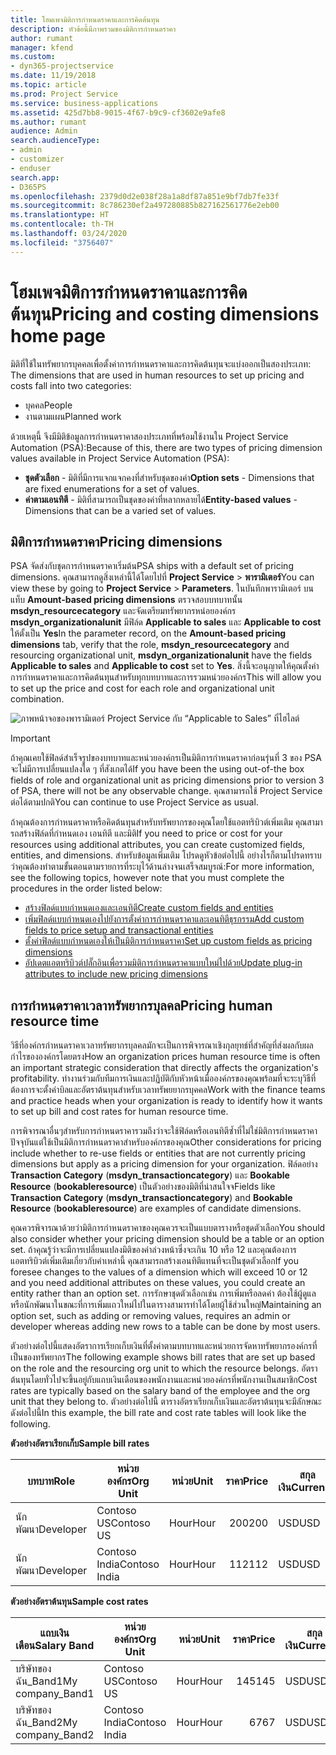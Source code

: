 ```yaml
---
title: โฮมเพจมิติการกำหนดราคาและการคิดต้นทุน
description: หัวข้อนี้มีภาพรวมของมิติการกำหนดราคา
author: rumant
manager: kfend
ms.custom:
- dyn365-projectservice
ms.date: 11/19/2018
ms.topic: article
ms.prod: Project Service
ms.service: business-applications
ms.assetid: 425d7bb8-9015-4f67-b9c9-cf3602e9afe8
ms.author: rumant
audience: Admin
search.audienceType:
- admin
- customizer
- enduser
search.app:
- D365PS
ms.openlocfilehash: 2379d0d2e038f28a1a8df87a851e9bf7db7fe33f
ms.sourcegitcommit: 8c786230ef2a497280885b827162561776e2eb00
ms.translationtype: HT
ms.contentlocale: th-TH
ms.lasthandoff: 03/24/2020
ms.locfileid: "3756407"
---
```

# <a name="pricing-and-costing-dimensions-home-page"></a><span data-ttu-id="2cab7-103">โฮมเพจมิติการกำหนดราคาและการคิดต้นทุน</span><span class="sxs-lookup"><span data-stu-id="2cab7-103">Pricing and costing dimensions home page</span></span>

<span data-ttu-id="2cab7-104">มิติที่ใช้ในทรัพยากรบุคคลเพื่อตั้งค่าการกำหนดราคาและการคิดต้นทุนจะแบ่งออกเป็นสองประเภท: </span><span class="sxs-lookup"><span data-stu-id="2cab7-104">The dimensions that are used in human resources to set up pricing and costs fall into two categories:</span></span>

- <span data-ttu-id="2cab7-105">บุคคล</span><span class="sxs-lookup"><span data-stu-id="2cab7-105">People</span></span>
- <span data-ttu-id="2cab7-106">งานตามแผน</span><span class="sxs-lookup"><span data-stu-id="2cab7-106">Planned work</span></span>

<span data-ttu-id="2cab7-107">ด้วยเหตุนี้ จึงมีมิติข้อมูลการกำหนดราคาสองประเภทที่พร้อมใช้งานใน Project Service Automation (PSA):</span><span class="sxs-lookup"><span data-stu-id="2cab7-107">Because of this, there are two types of pricing dimension values available in Project Service Automation (PSA):</span></span> 

- <span data-ttu-id="2cab7-108">**ชุดตัวเลือก** - มิติที่มีการแจกแจกคงที่สำหรับชุดของค่า</span><span class="sxs-lookup"><span data-stu-id="2cab7-108">**Option sets** - Dimensions that are fixed enumerations for a set of values.</span></span>
- <span data-ttu-id="2cab7-109">**ค่าตามเอนทิตี** - มิติที่สามารถเป็นชุดของค่าที่หลากหลายได้</span><span class="sxs-lookup"><span data-stu-id="2cab7-109">**Entity-based values** - Dimensions that can be a varied set of values.</span></span>

## <a name="pricing-dimensions"></a><span data-ttu-id="2cab7-110">มิติการกำหนดราคา</span><span class="sxs-lookup"><span data-stu-id="2cab7-110">Pricing dimensions</span></span>

<span data-ttu-id="2cab7-111">PSA จัดส่งกับชุดการกำหนดราคาเริ่มต้น</span><span class="sxs-lookup"><span data-stu-id="2cab7-111">PSA ships with a default set of pricing dimensions.</span></span> <span data-ttu-id="2cab7-112">คุณสามารถดูสิ่งเหล่านี้ได้โดยไปที่ **Project Service** > **พารามิเตอร์**</span><span class="sxs-lookup"><span data-stu-id="2cab7-112">You can view these by going to **Project Service** > **Parameters**.</span></span> <span data-ttu-id="2cab7-113">ในบันทึกพารามิเตอร์ บนแท็บ **Amount-based pricing dimensions** ตรวจสอบบทบาทนั้น **msdyn_resourcecategory** และจัดเตรียมทรัพยากรหน่อยองค์กร **msdyn_organizationalunit** มีฟิล์ด **Applicable to sales** และ **Applicable to cost** ให้ตั้งเป็น **Yes**</span><span class="sxs-lookup"><span data-stu-id="2cab7-113">In the parameter record, on the **Amount-based pricing dimensions** tab, verify that the role, **msdyn_resourcecategory** and resourcing organizational unit, **msdyn_organizationalunit** have the fields **Applicable to sales** and **Applicable to cost** set to **Yes**.</span></span> <span data-ttu-id="2cab7-114">สิ่งนี้จะอนุญาตให้คุณตั้งค่าการกำหนดราคาและการคิดต้นทุนสำหรับทุกบทบาทและการรวมหน่วยองค์กร</span><span class="sxs-lookup"><span data-stu-id="2cab7-114">This will allow you to set up the price and cost for each role and organizational unit combination.</span></span>

![ภาพหน้าจอของพารามิเตอร์ Project Service กับ “Applicable to Sales” ที่ไฮไลต์](media/PS-OOB-parameters.png)

> [!IMPORTANT]
> <span data-ttu-id="2cab7-116">ถ้าคุณเคยใช้ฟิลด์สำเร็จรูปของบทบาทและหน่วยองค์กรเป็นมิติการกำหนดราคาก่อนรุ่นที่ 3 ของ PSA จะไม่มีการเปลี่ยนแปลงใด ๆ ที่สังเกตได้</span><span class="sxs-lookup"><span data-stu-id="2cab7-116">If you have been the using out-of-the box fields of role and organizational unit as pricing dimensions prior to version 3 of PSA, there will not be any observable change.</span></span> <span data-ttu-id="2cab7-117">คุณสามารถใช้ Project Service ต่อได้ตามปกติ</span><span class="sxs-lookup"><span data-stu-id="2cab7-117">You can continue to use Project Service as usual.</span></span> 

<span data-ttu-id="2cab7-118">ถ้าคุณต้องการกำหนดราคาหรือคิดต้นทุนสำหรับทรัพยากรของคุณโดยใช้แอตทริบิวต์เพิ่มเติม คุณสามารถสร้างฟิล์ดที่กำหนดเอง เอนทิตี และมิติ</span><span class="sxs-lookup"><span data-stu-id="2cab7-118">If you need to price or cost for your resources using additional attributes, you can create customized fields, entities, and dimensions.</span></span> <span data-ttu-id="2cab7-119">สำหรับข้อมูลเพิ่มเติม โปรดดูหัวข้อต่อไปนี้ อย่างไรก็ตามโปรดทราบว่าคุณต้องทำตามขั้นตอนตามรายการที่ระบุไว้ด้านล่างจนเสร็จสมบูรณ์:</span><span class="sxs-lookup"><span data-stu-id="2cab7-119">For more information, see the following topics, however note that you must complete the procedures in the order listed below:</span></span>

- [<span data-ttu-id="2cab7-120">สร้างฟิลด์แบบกำหนดเองและเอนทิตี</span><span class="sxs-lookup"><span data-stu-id="2cab7-120">Create custom fields and entities</span></span>](create-custom-fields-entities.md)
- [<span data-ttu-id="2cab7-121">เพิ่มฟิลด์แบบกำหนดเองไปยังการตั้งค่าการกำหนดราคาและเอนทิตีธุรกรรม</span><span class="sxs-lookup"><span data-stu-id="2cab7-121">Add custom fields to price setup and transactional entities</span></span>](field-references.md)
- [<span data-ttu-id="2cab7-122">ตั้งค่าฟิลด์แบบกำหนดเองให้เป็นมิติการกำหนดราคา</span><span class="sxs-lookup"><span data-stu-id="2cab7-122">Set up custom fields as pricing dimensions</span></span>](set-up-pricing-dimensions.md)
- [<span data-ttu-id="2cab7-123">อัปเดตแอตทริบิวต์ปลั๊กอินเพื่อรวมมิติการกำหนดราคาแบบใหม่ไปด้วย</span><span class="sxs-lookup"><span data-stu-id="2cab7-123">Update plug-in attributes to include new pricing dimensions</span></span>](update-plug-in-attributes.md)

## <a name="pricing-human-resource-time"></a><span data-ttu-id="2cab7-124">การกำหนดราคาเวลาทรัพยากรบุลคล</span><span class="sxs-lookup"><span data-stu-id="2cab7-124">Pricing human resource time</span></span>
<span data-ttu-id="2cab7-125">วิธีที่องค์กรกำหนดราคาเวลาทรัพยากรบุลคลมักจะเป็นการพิจารณาเชิงกุลยุทธ์ที่สำคัญที่ส่งผลกับผลกำไรขององค์กรโดยตรง</span><span class="sxs-lookup"><span data-stu-id="2cab7-125">How an organization prices human resource time is often an important strategic consideration that directly affects the organization's profitability.</span></span> <span data-ttu-id="2cab7-126">ทำงานร่วมกับทีมการเงินและปฏิบัติกับหัวหน้าเมื่อองค์กรของคุณพร้อมที่จะระบุวิธีที่ต้องการจะตั้งค่าบิลและอัตราต้นทุนสำหรับเวลาทรัพยยากรบุคคล</span><span class="sxs-lookup"><span data-stu-id="2cab7-126">Work with the finance teams and practice heads when your organization is ready to identify how it wants to set up bill and cost rates for human resource time.</span></span>

<span data-ttu-id="2cab7-127">การพิจารณาอื่นๆสำหรับการกำหนดราคารวมถึงว่าจะใช้ฟิล์ดหรือเอนทิตีซ้ำที่ไม่ใช่มิติการกำหนดราคาปัจจุบันแต่ใช้เป็นมิติการกำหนดราคาสำหรับองค์กรของคุณ</span><span class="sxs-lookup"><span data-stu-id="2cab7-127">Other considerations for pricing include whether to re-use fields or entities that are not currently pricing dimensions but apply as a pricing dimension for your organization.</span></span> <span data-ttu-id="2cab7-128">ฟิล์ดอย่าง **Transaction Category** (**msdyn_transactioncategory**) และ **Bookable Resource** (**bookableresource**) เป็นตัวอย่างของมิติที่น่าสนใจจ</span><span class="sxs-lookup"><span data-stu-id="2cab7-128">Fields like **Transaction Category** (**msdyn_transactioncategory**) and **Bookable Resource** (**bookableresource**) are examples of candidate dimensions.</span></span> 

<span data-ttu-id="2cab7-129">คุณควรพิจารณาด้วยว่ามิติการกำหนดราคาของคุณควรจะเป็นแบบตารางหรือชุดตัวเลือก</span><span class="sxs-lookup"><span data-stu-id="2cab7-129">You should also consider whether your pricing dimension should be a table or an option set.</span></span> <span data-ttu-id="2cab7-130">ถ้าคุณรู้ว่าจะมีการเปลี่ยนแปลงมิติของค่าล่วงหน้าซึ่งจะเกิน 10 หรือ 12 และคุณต้องการแอตทริบิวต์เพิ่มเติมเกี่ยวกับค่าเหล่านี้ คุณสามารถสร้างเอนทิตีแทนที่จะเป็นชุดตัวเลือก</span><span class="sxs-lookup"><span data-stu-id="2cab7-130">If you foresee changes to the values of a dimension which will exceed 10 or 12 and you need additional attributes on these values, you could create an entity rather than an option set.</span></span> <span data-ttu-id="2cab7-131">การรักษาชุดตัวเลือกเช่น การเพิ่มหรือลดค่า ต้องใช้ผู้ดูแลหรือนักพัฒนาในขณะที่การเพิ่มแถวใหม่ไปในตารางสามารทำได้โดยผู้ใช้ส่วนใหญ่</span><span class="sxs-lookup"><span data-stu-id="2cab7-131">Maintaining an option set, such as adding or removing values, requires an admin or developer whereas adding new rows to a table can be done by most users.</span></span>

<span data-ttu-id="2cab7-132">ตัวอย่างต่อไปนี้แสดงอัตราการเรียกเก็บเงินที่ตั้งค่าตามบทบาทและหน่วยการจัดหาทรัพยากรองค์กรที่เป็นของทรัพยากร</span><span class="sxs-lookup"><span data-stu-id="2cab7-132">The following example shows bill rates that are set up based on the role and the resourcing org unit to which the resource belongs.</span></span> <span data-ttu-id="2cab7-133">อัตราต้นทุนโดยทั่วไปจะขึ้นอยู่กับแถบเงินเดือนของพนักงานและหน่วยองค์กรที่พนักงานเป็นสมาชิก</span><span class="sxs-lookup"><span data-stu-id="2cab7-133">Cost rates are typically based on the salary band of the employee and the org unit that they belong to.</span></span> <span data-ttu-id="2cab7-134">ตัวอย่างต่อไปนี้ ตารางอัตราเรียกเก็บเงินและอัตราต้นทุนจะมีลักษณะดังต่อไปนี้</span><span class="sxs-lookup"><span data-stu-id="2cab7-134">In this example, the bill rate and cost rate tables will look like the following.</span></span>

<span data-ttu-id="2cab7-135">**ตัวอย่างอัตราเรียกเก็บ**</span><span class="sxs-lookup"><span data-stu-id="2cab7-135">**Sample bill rates**</span></span>

| <span data-ttu-id="2cab7-136">บทบาท</span><span class="sxs-lookup"><span data-stu-id="2cab7-136">Role</span></span>        | <span data-ttu-id="2cab7-137">หน่วยองค์กร</span><span class="sxs-lookup"><span data-stu-id="2cab7-137">Org Unit</span></span>    |<span data-ttu-id="2cab7-138">หน่วย</span><span class="sxs-lookup"><span data-stu-id="2cab7-138">Unit</span></span>      |<span data-ttu-id="2cab7-139">ราคา</span><span class="sxs-lookup"><span data-stu-id="2cab7-139">Price</span></span>      |<span data-ttu-id="2cab7-140">สกุลเงิน</span><span class="sxs-lookup"><span data-stu-id="2cab7-140">Currency</span></span>  |
| ------------|-------------|----------|----------:|----------|
| <span data-ttu-id="2cab7-141">นักพัฒนา</span><span class="sxs-lookup"><span data-stu-id="2cab7-141">Developer</span></span>   | <span data-ttu-id="2cab7-142">Contoso US</span><span class="sxs-lookup"><span data-stu-id="2cab7-142">Contoso US</span></span>  |<span data-ttu-id="2cab7-143">Hour</span><span class="sxs-lookup"><span data-stu-id="2cab7-143">Hour</span></span> | <span data-ttu-id="2cab7-144">200</span><span class="sxs-lookup"><span data-stu-id="2cab7-144">200</span></span>|<span data-ttu-id="2cab7-145">USD</span><span class="sxs-lookup"><span data-stu-id="2cab7-145">USD</span></span>     |
| <span data-ttu-id="2cab7-146">นักพัฒนา</span><span class="sxs-lookup"><span data-stu-id="2cab7-146">Developer</span></span>   | <span data-ttu-id="2cab7-147">Contoso India</span><span class="sxs-lookup"><span data-stu-id="2cab7-147">Contoso India</span></span> |<span data-ttu-id="2cab7-148">Hour</span><span class="sxs-lookup"><span data-stu-id="2cab7-148">Hour</span></span>|   <span data-ttu-id="2cab7-149">112</span><span class="sxs-lookup"><span data-stu-id="2cab7-149">112</span></span>|<span data-ttu-id="2cab7-150">USD</span><span class="sxs-lookup"><span data-stu-id="2cab7-150">USD</span></span>     |


<span data-ttu-id="2cab7-151">**ตัวอย่างอัตราต้นทุน**</span><span class="sxs-lookup"><span data-stu-id="2cab7-151">**Sample cost rates**</span></span>

| <span data-ttu-id="2cab7-152">แถบเงินเดือน</span><span class="sxs-lookup"><span data-stu-id="2cab7-152">Salary Band</span></span>     | <span data-ttu-id="2cab7-153">หน่วยองค์กร</span><span class="sxs-lookup"><span data-stu-id="2cab7-153">Org Unit</span></span>    |<span data-ttu-id="2cab7-154">หน่วย</span><span class="sxs-lookup"><span data-stu-id="2cab7-154">Unit</span></span>      |<span data-ttu-id="2cab7-155">ราคา</span><span class="sxs-lookup"><span data-stu-id="2cab7-155">Price</span></span>      |<span data-ttu-id="2cab7-156">สกุลเงิน</span><span class="sxs-lookup"><span data-stu-id="2cab7-156">Currency</span></span>  |
| ----------------|-------------|----------|----------:|----------|
| <span data-ttu-id="2cab7-157">บริษัทของฉัน_Band1</span><span class="sxs-lookup"><span data-stu-id="2cab7-157">My company_Band1</span></span> | <span data-ttu-id="2cab7-158">Contoso US</span><span class="sxs-lookup"><span data-stu-id="2cab7-158">Contoso US</span></span>  |<span data-ttu-id="2cab7-159">Hour</span><span class="sxs-lookup"><span data-stu-id="2cab7-159">Hour</span></span> | <span data-ttu-id="2cab7-160">145</span><span class="sxs-lookup"><span data-stu-id="2cab7-160">145</span></span>|<span data-ttu-id="2cab7-161">USD</span><span class="sxs-lookup"><span data-stu-id="2cab7-161">USD</span></span>     |
| <span data-ttu-id="2cab7-162">บริษัทของฉัน_Band2</span><span class="sxs-lookup"><span data-stu-id="2cab7-162">My company_Band2</span></span> | <span data-ttu-id="2cab7-163">Contoso India</span><span class="sxs-lookup"><span data-stu-id="2cab7-163">Contoso India</span></span> |<span data-ttu-id="2cab7-164">Hour</span><span class="sxs-lookup"><span data-stu-id="2cab7-164">Hour</span></span>|   <span data-ttu-id="2cab7-165">67</span><span class="sxs-lookup"><span data-stu-id="2cab7-165">67</span></span>|<span data-ttu-id="2cab7-166">USD</span><span class="sxs-lookup"><span data-stu-id="2cab7-166">USD</span></span>     |
